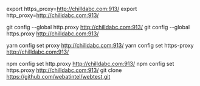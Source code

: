 export https_proxy=http://chilldabc.com:913/
export http_proxy=http://chilldabc.com:913/


git config --global http.proxy http://chilldabc.com:913/
git config --global https.proxy http://chilldabc.com:913/

yarn config set proxy http://chilldabc.com:913/
yarn config set https-proxy http://chilldabc.com:913/

npm config set http.proxy http://chilldabc.com:913/
npm config set https.proxy http://chilldabc.com:913/
git clone https://github.com/webatintel/webtest.git
